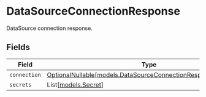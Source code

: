 # DataSourceConnectionResponse

DataSource connection response.


## Fields

| Field                                                                                                                  | Type                                                                                                                   | Required                                                                                                               | Description                                                                                                            |
| ---------------------------------------------------------------------------------------------------------------------- | ---------------------------------------------------------------------------------------------------------------------- | ---------------------------------------------------------------------------------------------------------------------- | ---------------------------------------------------------------------------------------------------------------------- |
| `connection`                                                                                                           | [OptionalNullable[models.DataSourceConnectionResponseConnection]](../models/datasourceconnectionresponseconnection.md) | :heavy_minus_sign:                                                                                                     | N/A                                                                                                                    |
| `secrets`                                                                                                              | List[[models.Secret](../models/secret.md)]                                                                             | :heavy_minus_sign:                                                                                                     | N/A                                                                                                                    |